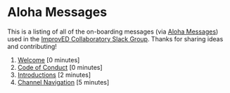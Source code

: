 # Aloha Messages 
This is a listing of all of the on-boarding messages (via [Aloha Messages](https://aloha.ftw.nyc/)) used in the [ImprovED Collaboratory Slack Group](http://improvedcollaboratory.slack.com). Thanks for sharing ideas and contributing!

1. [Welcome](welcome.md) [0 minutes]
2. [Code of Conduct](codeofconduct.md) [0 minutes]
3. [Introductions](intro.md) [2 minutes]
3. [Channel Navigation](channelnav.md) [5 minutes]
